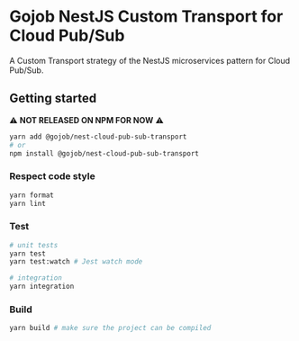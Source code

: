 
# Gojob NestJS Custom Transport for Cloud Pub/Sub

A Custom Transport strategy of the NestJS microservices pattern for Cloud Pub/Sub.

## Getting started

:warning: **NOT RELEASED ON NPM FOR NOW** :warning:
```bash
yarn add @gojob/nest-cloud-pub-sub-transport
# or
npm install @gojob/nest-cloud-pub-sub-transport
```

### Respect code style

```bash
yarn format
yarn lint
```

### Test

```bash
# unit tests
yarn test
yarn test:watch # Jest watch mode

# integration
yarn integration
```

### Build

```bash
yarn build # make sure the project can be compiled
```
